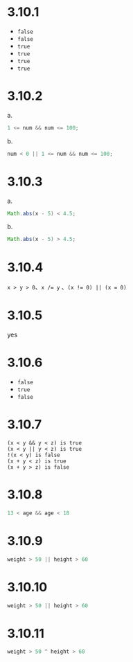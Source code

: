 # 3.10.1

- `false`
- `false`
- `true`
- `true`
- `true`
- `true`

# 3.10.2

a.

```java
1 <= num && num <= 100;
```

b.

```java
num < 0 || 1 <= num && num <= 100;
```

# 3.10.3

a.

```java
Math.abs(x - 5) < 4.5;
```

b.

```java
Math.abs(x - 5) > 4.5;
```

# 3.10.4

`x > y > 0`、`x /= y` 、`(x != 0) || (x = 0)`

# 3.10.5

yes

# 3.10.6

- `false`
- `true`
- `false`

# 3.10.7

``` 
(x < y && y < z) is true
(x < y || y < z) is true
!(x < y) is false
(x + y < z) is true
(x + y > z) is false
```

# 3.10.8

```java
13 < age && age < 18
```

# 3.10.9

```java
weight > 50 || height > 60
```

# 3.10.10

```java
weight > 50 || height > 60
```

# 3.10.11

```java
weight > 50 ^ height > 60
```

